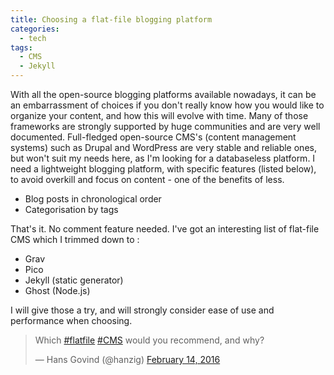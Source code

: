 ```yaml
---
title: Choosing a flat-file blogging platform
categories:
  - tech
tags:
  - CMS
  - Jekyll
---
```


With all the open-source blogging platforms available nowadays, it can be an embarrassment of choices if you don't really know how you would like to organize your content, and how this will evolve with time. Many of those frameworks are strongly supported by huge communities and are very well documented. Full-fledged open-source CMS's (content management systems) such as Drupal and WordPress are very stable and reliable ones, but won't suit my needs here, as I'm looking for a databaseless platform. I need a lightweight blogging platform, with specific features (listed below), to avoid overkill and focus on content - one of the benefits of less.
<ul>
    <li>Blog posts in chronological order</li>
    <li>Categorisation by tags</li>
</ul>
That's it. No comment feature needed. I've got an interesting list of flat-file CMS which I trimmed down to :
<ul>
    <li>Grav</li>
    <li>Pico</li>
    <li>Jekyll (static generator)</li>
    <li>Ghost (Node.js)</li>
</ul>
I will give those a try, and will strongly consider ease of use and performance when choosing.
<blockquote class="twitter-tweet" data-lang="en"><p lang="en" dir="ltr">Which <a href="https://twitter.com/hashtag/flatfile?src=hash">#flatfile</a> <a href="https://twitter.com/hashtag/CMS?src=hash">#CMS</a> would you recommend, and why?</p>&mdash; Hans Govind (@hanzig) <a href="https://twitter.com/hanzig/status/698904234855698432">February 14, 2016</a></blockquote>
<script async src="//platform.twitter.com/widgets.js" charset="utf-8"></script>
